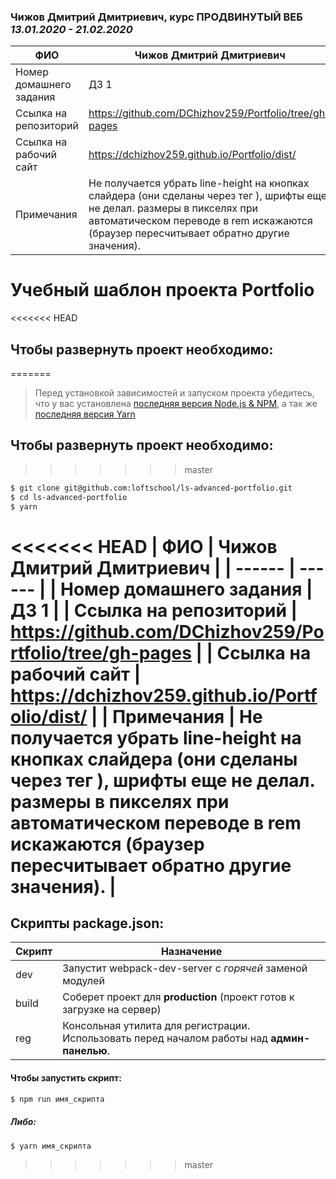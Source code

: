 ### Чижов Дмитрий Дмитриевич, курс **ПРОДВИНУТЫЙ ВЕБ** _13.01.2020 - 21.02.2020_

| ФИО                     | Чижов Дмитрий Дмитриевич                                                                                                                                                                                                |
| ----------------------- | ----------------------------------------------------------------------------------------------------------------------------------------------------------------------------------------------------------------------- |
| Номер домашнего задания | ДЗ 1                                                                                                                                                                                                                    |
| Ссылка на репозиторий   | https://github.com/DChizhov259/Portfolio/tree/gh-pages                                                                                                                                                                  |
| Ссылка на рабочий сайт  | https://dchizhov259.github.io/Portfolio/dist/                                                                                                                                                                           |
| Примечания              | Не получается убрать line-height на кнопках слайдера (они сделаны через тег <a>), шрифты еще не делал. размеры в пикселях при автоматическом переводе в rem искажаются (браузер пересчитывает обратно другие значения). |

# Учебный шаблон проекта Portfolio

<<<<<<< HEAD
##  Чтобы развернуть проект необходимо:
=======
> Перед установкой зависимостей и запуском проекта убедитесь, что у вас установлена [последняя версия Node.js & NPM](https://nodejs.org/en/download/current/), а так же
> [последняя версия Yarn](https://yarnpkg.com/ru/docs/install)

## Чтобы развернуть проект необходимо:

>>>>>>> master
```sh
$ git clone git@github.com:loftschool/ls-advanced-portfolio.git
$ cd ls-advanced-portfolio
$ yarn
```

<<<<<<< HEAD
| ФИО | Чижов Дмитрий Дмитриевич |
| ------ | ------ |
| Номер домашнего задания | ДЗ 1 |
| Ссылка на репозиторий | https://github.com/DChizhov259/Portfolio/tree/gh-pages |
| Ссылка на рабочий сайт | https://dchizhov259.github.io/Portfolio/dist/ |
| Примечания | Не получается убрать line-height на кнопках слайдера (они сделаны через тег <a>), шрифты еще не делал. размеры в пикселях при автоматическом переводе в rem искажаются (браузер пересчитывает обратно другие значения). |
=======
## Скрипты package.json:

| Скрипт | Назначение                                                                                   |
| ------ | -------------------------------------------------------------------------------------------- |
| dev    | Запустит webpack-dev-server с _горячей_ заменой модулей                                      |
| build  | Соберет проект для **production** (проект готов к загрузке на сервер)                        |
| reg    | Консольная утилита для регистрации. Использовать перед началом работы над **админ-панелью**. |

#### Чтобы запустить скрипт:

```sh
$ npm run имя_скрипта
```

##### Либо:

```sh
$ yarn имя_скрипта
```
>>>>>>> master
